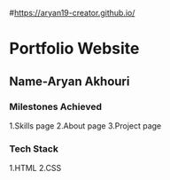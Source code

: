 #https://aryan19-creator.github.io/

# Portfolio Website

## Name-Aryan Akhouri



### Milestones Achieved

1.Skills page
2.About page
3.Project page

### Tech Stack

1.HTML
2.CSS
